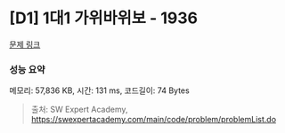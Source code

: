 # [D1] 1대1 가위바위보 - 1936 

[문제 링크](https://swexpertacademy.com/main/code/problem/problemDetail.do?contestProbId=AV5PjKXKALcDFAUq) 

### 성능 요약

메모리: 57,836 KB, 시간: 131 ms, 코드길이: 74 Bytes



> 출처: SW Expert Academy, https://swexpertacademy.com/main/code/problem/problemList.do